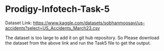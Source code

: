 # Prodigy-Infotech-Task-5
Dataset Link: https://www.kaggle.com/datasets/sobhanmoosavi/us-accidents?select=US_Accidents_March23.csv

The dataset is too large to add it on git hub repository. So Please download the dataset from the above link and run the Task5 file to get the output.
